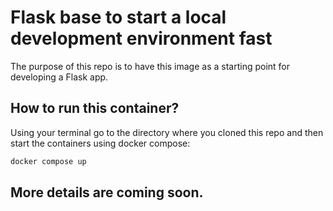 # Flask base to start a local development environment fast
The purpose of this repo is to have this image as a starting point for developing a Flask app.

## How to run this container?
Using your terminal go to the directory where you cloned this repo and then start the containers using docker compose:

```bash
docker compose up
```

## More details are coming soon.
